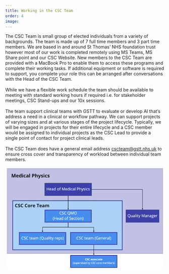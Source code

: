 ```yaml
---
title: Working in the CSC Team
order: 4
image:
---
```


The CSC Team is small group of elected individuals from a variety of backgrounds. The team is made up of 7 full time members and 3 part time members. We are based in and around St Thomas’ NHS foundation trust however most of our work is completed remotely using MS Teams, MS Share point and our CSC Website. New members to the CSC Team are provided with a MacBook Pro to enable them to access these programs and complete their working tasks. If additional equipment or software is required to support, you complete your role this can be arranged after conversations with the Head of the CSC Team.<br> 
<br>While we have a flexible work schedule the team should be available to meeting with standard working hours if required i.e. for stakeholder meetings, CSC Stand-ups and our 10x sessions.<br>
<br>The team support clinical teams with GSTT to evaluate or develop AI that’s address a need in a clinical or workflow pathway. We can support projects of varying sizes and at various stages of the project lifecycle. Typically, we will be engaged in projects for their entire lifecycle and a CSC member would be assigned to individual projects as the CSC Lead to provide a single point of contact for project clinical leads.<br>
<br>The CSC Team does have a general email address cscteam@gstt.nhs.uk to ensure cross cover and transparency of workload between individual team members.<br>
<br>
<img src="/assets/img/roadmap/department-hierarchy-diagram.png">
<br> 
